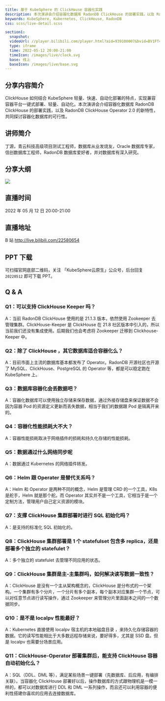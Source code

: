 ```yaml
---
title: 基于 KubeSphere 的 ClickHouse 容器化实践
description: 本次演讲会介绍容器化数据库 RadonDB ClickHouse 的部署实践，以及 RadonDB ClickHouse Operator 2.0 的新特性，共同探讨容器化数据库的可行性。
keywords: KubeSphere, Kubernetes, ClickHouse, RadonDB
css: scss/live-detail.scss

section1:
  snapshot: 
  videoUrl: //player.bilibili.com/player.html?aid=939100007&bvid=BV1FT4y1z7Sb&cid=719562038&page=1&high_quality=1
  type: iframe
  time: 2022-05-12 20:00-21:00
  timeIcon: /images/live/clock.svg
  base: 线上
  baseIcon: /images/live/base.svg
---
```

## 分享内容简介

ClickHouse 如何结合 KubeSphere 轻量、快速、自动化部署的特点，实现兼容容器平台一键式部署、轻量、自动化。本次演讲会介绍容器化数据库 RadonDB ClickHouse 的部署实践，以及 RadonDB ClickHouse Operator 2.0 的新特性，共同探讨容器化数据库的可行性。

## 讲师简介

丁源，青云科技高级项目测试工程师，数据库从业发烧友，Oracle 数据库专家，信创数据库工程师，RadonDB 数据库爱好者，并对数据库有深入研究。

## 分享大纲

![](https://pek3b.qingstor.com/kubesphere-community/images/clickhouse0512-live.png)

## 直播时间

2022 年 05 月 12 日 20:00-21:00

## 直播地址

B 站  http://live.bilibili.com/22580654

## PPT 下载

可扫描官网底部二维码，关注 「KubeSphere云原生」公众号，后台回复 `20220512` 即可下载 PPT。

## Q & A

### Q1：可以支持 ClickHouse Keeper 吗？

A：当前 RadonDB ClickHouse 使用的是 21.1.3 版本，依然使用 Zookeeper 去管理集群。ClickHouse-Keeper 是 ClickHouse 在 21.8 社区版本中引入的，所以当前我们还没有集成使用。后期我们也会考虑将 Zookeeper 迁移到 Clickhouse-Keeper 中。

### Q2：除了 ClickHouse ，其它数据库适合容器化么？

A：目前市面上主流的数据库基本都发布了 Operator。RadonDB 开源社区也开源了 MySQL、ClickHouse、PostgreSQL 的 Operator 等，都是可以稳定跑在 KubeSphere 上。

### Q3：数据库容器化会丢数据吧？

A：容器化数据库可以使用独立存储来保存数据，通过外接存储盘来保证数据不会因为容器 Pod 的资源定义更新而丢失数据，相当于我们的数据跟 Pod 是隔离开来的。

### Q4：容器化性能损耗大不大？

A：容器性能损耗取决于网络插件的损耗和持久化存储的性能损耗。

### Q5：数据通过什么网络同步呢

A：数据通过 Kubernetes 的网络插件转发。

### Q6：Helm 跟 Operater 是替代关系吗？

A：Helm 和 Operator 是两种不同的概念，Helm 是管理 CRD 的一个工具，K8s 是舵手，Helm 就是那个舵。而 Operator 其实并不是一个工具，它相当于是一个定制方法，管理用户自己定义资源的模块。

### Q7：支撑 ClickHouse 集群部署时进行 SQL 初始化吗？

A：是支持的标准化 SQL 初始化的。

### Q8：ClickHouse 集群部署是 1 个 statefulset 包含多 replica，还是部署多个独立的 statefulet？

A：多个独立的 statefulet 去管理不同应用的状态。

### Q9：ClickHouse 集群是主-主集群吗，如何解决读写数据一致性？

A：ClickHouse 是没有一个主从架构概念的，ClickHouse 是分布式的一个架构。一个集群有多个分片，一个分片有多个副本，每个副本对应集群一个节点，可以对任意节点进行读写操作，通过 Zookeeper 来管理分片里面副本之间的一个数据同步。

### Q10：是不是 localpv 性能最好？

A：Kubernetes 直接使用 localpv 宿主机的本地磁盘目录 ，来持久化存储容器的数据。它的读写性能相比于大多数远程存储来说，要好得多，尤其是 SSD 盘。但是 localpv 也需要分场景应用。

### Q11：ClickHouse-Operator 部署集群后，能支持 ClickHouse 容器自动初始化么？

A：SQL（DDL、DML 等），满足某些场景一键部署（先数据库、后应用，有编排关联）。当容器化 ClickHouse 部署好以后，操作数据库的方式跟物理机是一模一样的，都可以对数据库进行 DDL 和 DML 一系列操作，而且还可以利用容器的便利性搭建你喜欢的应用去连接数据库。
